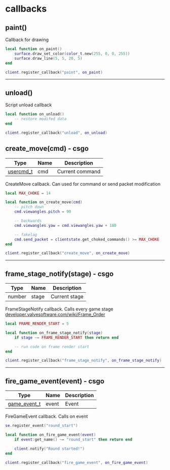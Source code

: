 # callbacks

## **paint()**

Callback for drawing
```lua
local function on_paint()
    surface.draw_set_color(color_t.new(255, 0, 0, 255))
    surface.draw_line(5, 5, 20, 5)
end

client.register_callback("paint", on_paint)
```

---

## **unload()**

Script unload callback
```lua
local function on_unload()
    -- restore modifed data
end

client.register_callback("unload", on_unload)
```

## **create_move(cmd)** - csgo
Type | Name | Description
------------ | ------------- | ------------
[usercmd_t](../sourceengine/types/usercmd_t) | cmd | Current command

CreateMove callback. Can used for command or send packet modification
```lua
local MAX_CHOKE = 14

local function on_create_move(cmd) 
    -- pitch down
    cmd.viewangles.pitch = 90

    -- backwards
    cmd.viewangles.yaw = cmd.viewangles.yaw + 180

    -- fakelag
    cmd.send_packet = clientstate.get_choked_commands() >= MAX_CHOKE
end

client.register_callback("create_move", on_create_move)
```
---

## **frame_stage_notify(stage)** - csgo
Type | Name | Description
------------ | ------------- | ------------
number | stage | Current stage

FrameStageNotify callback. Calls every game stage [developer.valvesoftware.com/wiki/Frame_Order](https://developer.valvesoftware.com/wiki/Frame_Order)
```lua
local FRAME_RENDER_START = 5

local function on_frame_stage_notify(stage) 
    if stage ~= FRAME_RENDER_START then return end

    -- run code on frame render start
end

client.register_callback("frame_stage_notify", on_frame_stage_notify)
```
---

## **fire_game_event(event)** - csgo
Type | Name | Description
------------ | ------------- | ------------
[game_event_t](../sourceengine/types/game_event_t) | event | Event

FireGameEvent callback. Calls on event
```lua
se.register_event("round_start")

local function on_fire_game_event(event) 
    if event:get_name() ~= "round_start" then return end

    client.notify("Round started!")
end

client.register_callback("fire_game_event", on_fire_game_event)
```